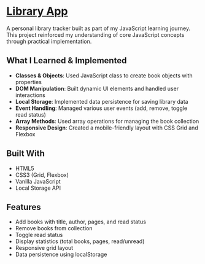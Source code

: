 # [Library App](https://library-app-levanib.vercel.app)

A personal library tracker built as part of my JavaScript learning journey. This project reinforced my understanding of core JavaScript concepts through practical implementation.

## What I Learned & Implemented

- **Classes & Objects**: Used JavaScript class to create book objects with properties
- **DOM Manipulation**: Built dynamic UI elements and handled user interactions
- **Local Storage**: Implemented data persistence for saving library data
- **Event Handling**: Managed various user events (add, remove, toggle read status)
- **Array Methods**: Used array operations for managing the book collection
- **Responsive Design**: Created a mobile-friendly layout with CSS Grid and Flexbox

## Built With

- HTML5
- CSS3 (Grid, Flexbox)
- Vanilla JavaScript
- Local Storage API

## Features

- Add books with title, author, pages, and read status
- Remove books from collection
- Toggle read status
- Display statistics (total books, pages, read/unread)
- Responsive grid layout
- Data persistence using localStorage
